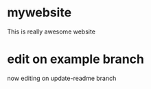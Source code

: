 # mywebsite

This is really awesome website

# edit on example branch
 now editing on update-readme branch

